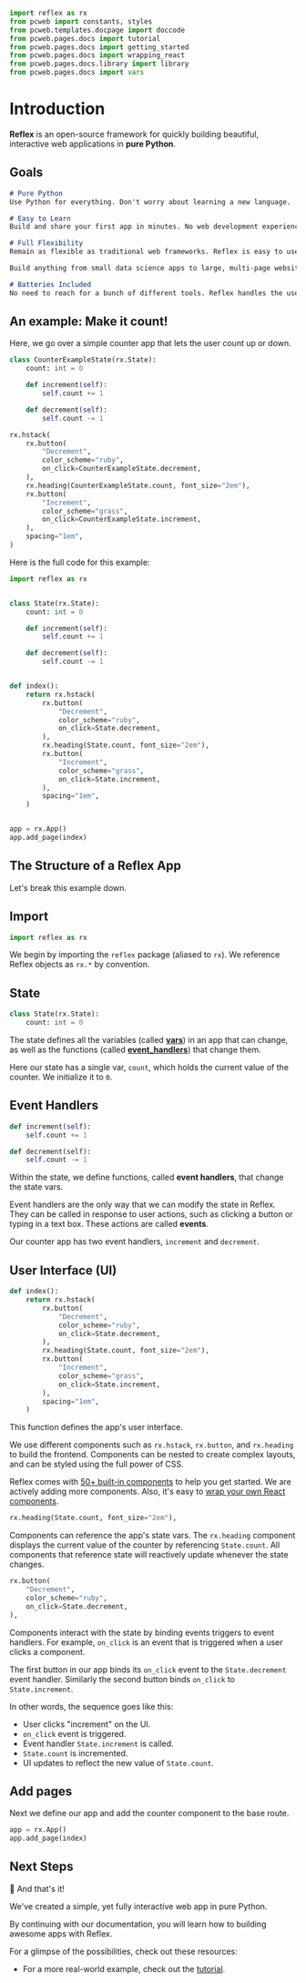 ```python exec
import reflex as rx
from pcweb import constants, styles
from pcweb.templates.docpage import doccode
from pcweb.pages.docs import tutorial
from pcweb.pages.docs import getting_started
from pcweb.pages.docs import wrapping_react
from pcweb.pages.docs.library import library
from pcweb.pages.docs import vars
```

<!-- TODO how do we consistently rename page title? -->
# Introduction

**Reflex** is an open-source framework for quickly building beautiful, interactive web applications in **pure Python**.

## Goals

```md section
# Pure Python
Use Python for everything. Don't worry about learning a new language.

# Easy to Learn
Build and share your first app in minutes. No web development experience required.

# Full Flexibility
Remain as flexible as traditional web frameworks. Reflex is easy to use, yet allows for advanced use cases.

Build anything from small data science apps to large, multi-page websites. **This entire site was built and deployed with Reflex!**

# Batteries Included
No need to reach for a bunch of different tools. Reflex handles the user interface, server-side logic, and deployment of your app.
```

## An example: Make it count!

Here, we go over a simple counter app that lets the user count up or down.

<!-- TODO use radix components, to allow more concise styling - e.g. all them props -->



```python exec
class CounterExampleState(rx.State):
    count: int = 0

    def increment(self):
        self.count += 1

    def decrement(self):
        self.count -= 1

```



```python demo box
rx.hstack(
    rx.button(
        "Decrement",
        color_scheme="ruby",
        on_click=CounterExampleState.decrement,
    ),
    rx.heading(CounterExampleState.count, font_size="2em"),
    rx.button(
        "Increment",
        color_scheme="grass",
        on_click=CounterExampleState.increment,
    ),
    spacing="1em",
)
```

Here is the full code for this example:

```python
import reflex as rx


class State(rx.State):
    count: int = 0

    def increment(self):
        self.count += 1

    def decrement(self):
        self.count -= 1


def index():
    return rx.hstack(
        rx.button(
            "Decrement",
            color_scheme="ruby",
            on_click=State.decrement,
        ),
        rx.heading(State.count, font_size="2em"),
        rx.button(
            "Increment",
            color_scheme="grass",
            on_click=State.increment,
        ),
        spacing="1em",
    )


app = rx.App()
app.add_page(index)

```


## The Structure of a Reflex App

Let's break this example down.

## Import

```python
import reflex as rx
```

We begin by importing the `reflex` package (aliased to `rx`). We reference Reflex objects as `rx.*` by convention.

## State

```python
class State(rx.State):
    count: int = 0
```

The state defines all the variables (called **[vars]({vars.base_vars.path})**) in an app that can change, as well as the functions (called **[event_handlers](#event-handlers)**) that change them.

Here our state has a single var, `count`, which holds the current value of the counter. We initialize it to `0`.

## Event Handlers

```python
def increment(self):
    self.count += 1

def decrement(self):
    self.count -= 1
```

Within the state, we define functions, called **event handlers**, that change the state vars.

Event handlers are the only way that we can modify the state in Reflex.
They can be called in response to user actions, such as clicking a button or typing in a text box.
These actions are called **events**.

Our counter app has two event handlers, `increment` and `decrement`.

## User Interface (UI)

```python
def index():
    return rx.hstack(
        rx.button(
            "Decrement",
            color_scheme="ruby",
            on_click=State.decrement,
        ),
        rx.heading(State.count, font_size="2em"),
        rx.button(
            "Increment",
            color_scheme="grass",
            on_click=State.increment,
        ),
        spacing="1em",
    )
```

This function defines the app's user interface.

We use different components such as `rx.hstack`, `rx.button`, and `rx.heading` to build the frontend. Components can be nested to create complex layouts, and can be styled using the full power of CSS.

Reflex comes with [50+ built-in components]({library.path}) to help you get started.
We are actively adding more components. Also, it's easy to [wrap your own React components]({wrapping_react.overview.path}).

```python
rx.heading(State.count, font_size="2em"),
```

Components can reference the app's state vars.
The `rx.heading` component displays the current value of the counter by referencing `State.count`.
All components that reference state will reactively update whenever the state changes.

```python
rx.button(
    "Decrement",
    color_scheme="ruby",
    on_click=State.decrement,
),
```

Components interact with the state by binding events triggers to event handlers.
For example, `on_click` is an event that is triggered when a user clicks a component.

The first button in our app binds its `on_click` event to the `State.decrement` event handler.  Similarly the second button binds `on_click` to `State.increment`.

In other words, the sequence goes like this:
* User clicks "increment" on the UI.
* `on_click` event is triggered.
* Event handler `State.increment` is called.
* `State.count` is incremented.
* UI updates to reflect the new value of `State.count`.

## Add pages

Next we define our app and add the counter component to the base route.
```python
app = rx.App()
app.add_page(index)
```

## Next Steps

🎉 And that's it!

We've created a simple, yet fully interactive web app in pure Python.

By continuing with our documentation, you will learn how to building awesome apps with Reflex.

For a glimpse of the possibilities, check out these resources:

* For a more real-world example, check out the [tutorial]({tutorial.intro.path}).
